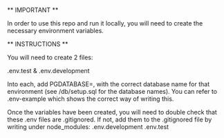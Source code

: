 ** IMPORTANT **

In order to use this repo and run it locally, you will need to create the necessary environment variables.

** INSTRUCTIONS **

You will need to create 2 files:

.env.test 
& 
.env.development

Into each, add PGDATABASE=, with the correct database name for that environment (see /db/setup.sql for the database names). 
You can refer to .env-example which shows the correct way of writing this.

Once the variables have been created, you will need to double check that these .env files are .gitignored. 
If not, add them to the .gitignored file by writing under node_modules: 
.env.development
.env.test